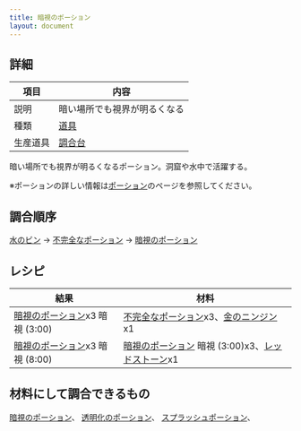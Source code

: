 ```yaml
---
title: 暗視のポーション
layout: document
---
```

## 詳細

|項目|内容|
|---|---|
|説明|暗い場所でも視界が明るくなる|
|種類|[道具](道具)|
|生産道具|[調合台](調合台)|

暗い場所でも視界が明るくなるポーション。洞窟や水中で活躍する。

※ポーションの詳しい情報は[ポーション](ポーション)のページを参照してください。

## 調合順序

[水のビン](水のビン) → [不完全なポーション](不完全なポーション) → [暗視のポーション](暗視のポーション)

## レシピ

|結果|材料|
|---|---|
|[暗視のポーション](暗視のポーション)x3 暗視 (3:00)|[不完全なポーション](不完全なポーション)x3、[金のニンジン](金のニンジン)x1|
|[暗視のポーション](暗視のポーション)x3 暗視 (8:00)|[暗視のポーション](暗視のポーション) 暗視 (3:00)x3、[レッドストーン](レッドストーン)x1|

## 材料にして調合できるもの

[暗視のポーション](暗視のポーション)、
[透明化のポーション](透明化のポーション)、
[スプラッシュポーション](スプラッシュポーション)、
